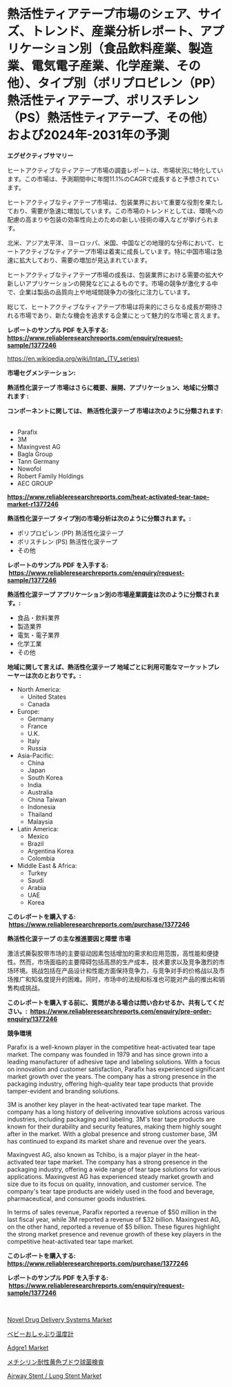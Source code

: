 <p><h1>熱活性ティアテープ市場のシェア、サイズ、トレンド、産業分析レポート、アプリケーション別（食品飲料産業、製造業、電気電子産業、化学産業、その他）、タイプ別（ポリプロピレン（PP）熱活性ティアテープ、ポリスチレン（PS）熱活性ティアテープ、その他）および2024年-2031年の予測</h1></p><p><strong>エグゼクティブサマリー</strong></p>
<p><p>ヒートアクティブなティアテープ市場の調査レポートは、市場状況に特化しています。この市場は、予測期間中に年間11.1%のCAGRで成長すると予想されています。</p><p>ヒートアクティブなティアテープ市場は、包装業界において重要な役割を果たしており、需要が急速に増加しています。この市場のトレンドとしては、環境への配慮の高まりや包装の効率性向上のための新しい技術の導入などが挙げられます。</p><p>北米、アジア太平洋、ヨーロッパ、米国、中国などの地理的な分布において、ヒートアクティブなティアテープ市場は着実に成長しています。特に中国市場は急速に拡大しており、需要の増加が見込まれています。</p><p>ヒートアクティブなティアテープ市場の成長は、包装業界における需要の拡大や新しいアプリケーションの開発などによるものです。市場の競争が激化する中で、企業は製品の品質向上や地域間競争力の強化に注力しています。</p><p>総じて、ヒートアクティブなティアテープ市場は将来的にさらなる成長が期待される市場であり、新たな機会を追求する企業にとって魅力的な市場と言えます。</p></p>
<p><strong>レポートのサンプル PDF を入手する: <a href="https://www.reliableresearchreports.com/enquiry/request-sample/1377246">https://www.reliableresearchreports.com/enquiry/request-sample/1377246</a></strong></p>
<p><a href="https://en.wikipedia.org/wiki/Intan_(TV_series)">https://en.wikipedia.org/wiki/Intan_(TV_series)</a></p>
<p><strong>市場セグメンテーション:</strong></p>
<p><strong> 熱活性化涙テープ 市場はさらに概要、展開、アプリケーション、地域に分類されます :</strong></p>
<p><strong>コンポーネントに関しては、 熱活性化涙テープ 市場は次のように分類されます: &nbsp;</strong></p>
<p><ul><li>Parafix</li><li>3M</li><li>Maxingvest AG</li><li>Bagla Group</li><li>Tann Germany</li><li>Nowofol</li><li>Robert Family Holdings</li><li>AEC GROUP</li></ul></p>
<p><strong><a href="https://www.reliableresearchreports.com/heat-activated-tear-tape-market-r1377246">https://www.reliableresearchreports.com/heat-activated-tear-tape-market-r1377246</a></strong></p>
<p><strong> 熱活性化涙テープ タイプ別の市場分析は次のように分類されます。:</strong></p>
<p><ul><li>ポリプロピレン (PP) 熱活性化涙テープ</li><li>ポリスチレン (PS) 熱活性化涙テープ</li><li>その他</li></ul></p>
<p><strong>レポートのサンプル PDF を入手する: &nbsp;<a href="https://www.reliableresearchreports.com/enquiry/request-sample/1377246">https://www.reliableresearchreports.com/enquiry/request-sample/1377246</a></strong></p>
<p><strong> 熱活性化涙テープ アプリケーション別の市場産業調査は次のように分類されます。:</strong></p>
<p><ul><li>食品・飲料業界</li><li>製造業界</li><li>電気・電子業界</li><li>化学工業</li><li>その他</li></ul></p>
<p><strong>地域に関して言えば、熱活性化涙テープ 地域ごとに利用可能なマーケットプレーヤーは次のとおりです。:</strong></p>
<p><ul>
    <li>
        North America:
        <ul>
            <li>United States</li>
            <li>Canada</li>
        </ul>
    </li>
    <li>
        Europe:
        <ul>
            <li>Germany</li>
            <li>France</li>
            <li>U.K.</li>
            <li>Italy</li>
            <li>Russia</li>
        </ul>
    </li>
    <li>
        Asia-Pacific:
        <ul>
            <li>China</li>
            <li>Japan</li>
            <li>South Korea</li>
            <li>India</li>
            <li>Australia</li>
            <li>China Taiwan</li>
            <li>Indonesia</li>
            <li>Thailand</li>
            <li>Malaysia</li>
        </ul>
    </li>
    <li>
        Latin America:
        <ul>
            <li>Mexico</li>
            <li>Brazil</li>
            <li>Argentina Korea</li>
            <li>Colombia</li>
        </ul>
    </li>
    <li>
        Middle East & Africa:
        <ul>
            <li>Turkey</li>
            <li>Saudi</li>
            <li>Arabia</li>
            <li>UAE</li>
            <li>Korea</li>
        </ul>
    </li>
    </ul></p>
<p><strong>このレポートを購入する: &nbsp;<a href="https://www.reliableresearchreports.com/purchase/1377246">https://www.reliableresearchreports.com/purchase/1377246</a></strong></p>
<p><strong>熱活性化涙テープ の主な推進要因と障壁 市場</strong></p>
<p><p>激活式撕裂胶带市场的主要驱动因素包括增加的需求和应用范围，高性能和便捷性。然而，市场面临的主要障碍包括高昂的生产成本，技术要求以及竞争激烈的市场环境。挑战包括在产品设计和性能方面保持竞争力，与竞争对手的价格战以及市场推广和知名度提升的困难。同时，市场中的法规和标准也可能对产品的推出和销售构成挑战。</p></p>
<p><strong>このレポートを購入する前に、質問がある場合は問い合わせるか、共有してください。:&nbsp; <a href="https://www.reliableresearchreports.com/enquiry/pre-order-enquiry/1377246">https://www.reliableresearchreports.com/enquiry/pre-order-enquiry/1377246</a></strong></p>
<p><strong>競争環境</strong></p>
<p><p>Parafix is a well-known player in the competitive heat-activated tear tape market. The company was founded in 1979 and has since grown into a leading manufacturer of adhesive tape and labeling solutions. With a focus on innovation and customer satisfaction, Parafix has experienced significant market growth over the years. The company has a strong presence in the packaging industry, offering high-quality tear tape products that provide tamper-evident and branding solutions.</p><p>3M is another key player in the heat-activated tear tape market. The company has a long history of delivering innovative solutions across various industries, including packaging and labeling. 3M's tear tape products are known for their durability and security features, making them highly sought after in the market. With a global presence and strong customer base, 3M has continued to expand its market share and revenue over the years.</p><p>Maxingvest AG, also known as Tchibo, is a major player in the heat-activated tear tape market. The company has a strong presence in the packaging industry, offering a wide range of tear tape solutions for various applications. Maxingvest AG has experienced steady market growth and size due to its focus on quality, innovation, and customer service. The company's tear tape products are widely used in the food and beverage, pharmaceutical, and consumer goods industries.</p><p>In terms of sales revenue, Parafix reported a revenue of $50 million in the last fiscal year, while 3M reported a revenue of $32 billion. Maxingvest AG, on the other hand, reported a revenue of $5 billion. These figures highlight the strong market presence and revenue growth of these key players in the competitive heat-activated tear tape market.</p></p>
<p><strong>このレポートを購入する: &nbsp; <a href="https://www.reliableresearchreports.com/purchase/1377246">https://www.reliableresearchreports.com/purchase/1377246</a></strong></p>
<p><strong>レポートのサンプル PDF を入手する: &nbsp;<a href="https://www.reliableresearchreports.com/enquiry/request-sample/1377246">https://www.reliableresearchreports.com/enquiry/request-sample/1377246</a></strong><strong></strong></p>
<p>&nbsp;</p>
<p><p><a href="https://github.com/ctanaka235/Market-Research-Report-List-1/blob/main/novel-drug-delivery-systems-market.md">Novel Drug Delivery Systems Market</a></p><p><a href="https://github.com/zjkmgcs938405/Market-Research-Report-List-3/blob/main/9690593171669.md">ベビーおしゃぶり温度計</a></p><p><a href="https://github.com/fkhcgcyl33/Market-Research-Report-List-1/blob/main/adgre1-market.md">Adgre1 Market</a></p><p><a href="https://github.com/roulaayoub-saad/Market-Research-Report-List-2/blob/main/8725947171670.md">メチシリン耐性黄色ブドウ球菌検査</a></p><p><a href="https://www.linkedin.com/pulse/airway-stent-lung-market-global-regional-analysis-focus-wpawf?trackingId=65eErji49hylAMo4fL0GUw%3D%3D">Airway Stent / Lung Stent Market</a></p></p>